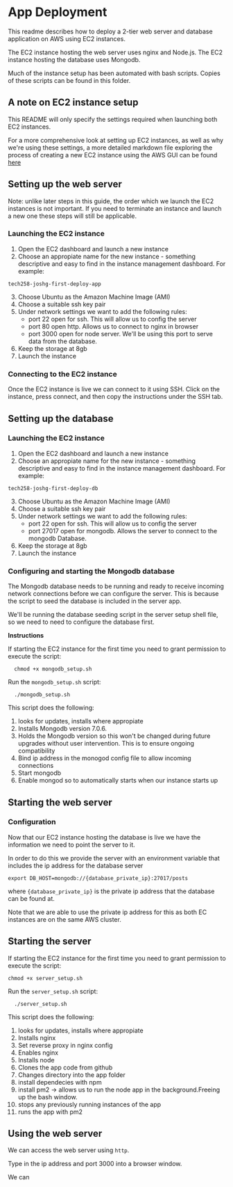 # App Deployment

This readme describes how to deploy a 2-tier web server and database application on AWS using EC2 instances. 

The EC2 instance hosting the web server uses nginx and Node.js. The EC2 instance hosting the database uses Mongodb.

Much of the instance setup has been automated with bash scripts. Copies of these scripts can be found in this folder.

## A note on EC2 instance setup
This README will only specify the settings required when launching both EC2 instances.

For a more comprehensive look at setting up EC2 instances, as well as why we're using these settings, a more detailed markdown file exploring the process of creating a new EC2 instance using the AWS GUI can be found [here](../README.md)

## Setting up the web server
Note: unlike later steps in this guide, the order which we launch the EC2 instances is not important. If you need to terminate an instance and launch a new one these steps will still be applicable.

### Launching the EC2 instance
1) Open the EC2 dashboard and launch a new instance
2) Choose an  appropiate name for the new instance - something descriptive and easy to find in the instance management dashboard. For example:
  ```
  tech258-joshg-first-deploy-app 
  ```
3) Choose Ubuntu as the Amazon Machine Image (AMI)
4) Choose a suitable ssh key pair
5) Under network settings we want to add the following rules:
     - port 22 open for ssh. This will allow us to config the server
     - port 80 open http. Allows us to connect to nginx in browser
     - port 3000 open for node server. We'll be using this port to serve data from the database.
6) Keep the storage at 8gb
7) Launch the instance

### Connecting to the EC2 instance
Once the EC2 instance is live we can connect to it using SSH. Click on the instance, press connect, and then copy the instructions under the SSH tab.

## Setting up the database
### Launching the EC2 instance
1) Open the EC2 dashboard and launch a new instance
2) Choose an  appropiate name for the new instance - something descriptive and easy to find in the instance management dashboard. For example:
```
tech258-joshg-first-deploy-db 
```
3) Choose Ubuntu as the Amazon Machine Image (AMI)
4) Choose a suitable ssh key pair
5) Under network settings we want to add the following rules:
     - port 22 open for ssh. This will allow us to config the server
     - port 27017 open for mongodb. Allows the server to connect to the mongodb Database.
6) Keep the storage at 8gb
7) Launch the instance

### Configuring and starting the Mongodb database
The Mongodb database needs to be running and ready to receive incoming network connections before we can configure the server. This is because the script to seed the database is included in the server app. 

We'll be running the database seeding script in the server setup shell file, so we need to need to configure the database first.

**Instructions**

If starting the EC2 instance for the first time you need to grant permission to execute the script:
```shell
  chmod +x mongodb_setup.sh
```

Run the `mongodb_setup.sh` script:
```shell
  ./mongodb_setup.sh
```
This script does the following:
1) looks for updates, installs where appropiate
2) Installs Mongodb version 7.0.6.
3) Holds the Mongodb version so this won't be changed during future upgrades without user intervention. This is to ensure ongoing compatibility
4) Bind ip address in the monogod config file to allow incoming connections
5) Start mongodb
6) Enable mongod so to automatically starts when our instance starts up 

## Starting the web server
### Configuration
Now that our EC2 instance hosting the database is live we have the information we need to point the server to it. 

In order to do this we provide the server with an environment variable that includes the ip address for the database server
```shell
export DB_HOST=mongodb://{database_private_ip}:27017/posts
```
where `{database_private_ip}` is the private ip address that the database can be found at.

Note that we are able to use the private ip address for this as both EC instances are on the same AWS cluster. 

## Starting the server

If starting the EC2 instance for the first time you need to grant permission to execute the script:
```
chmod +x server_setup.sh
```
Run the `server_setup.sh` script:
```shell
  ./server_setup.sh
```
This script does the following:
  1) looks for updates, installs where appropiate
  2) Installs nginx
  3) Set reverse proxy in nginx config
  4) Enables nginx
  5) Installs node
  6) Clones the app code from github
  7) Changes directory into the app folder
  8) install dependecies with npm
  9) install pm2 -> allows us to run the node app in the background.Freeing up the bash window. 
  10) stops any previously running instances of the app 
  11) runs the app with pm2

## Using the web server
We can access the web server using `http`. 

Type in the ip address and port 3000 into a browser window.

We can 